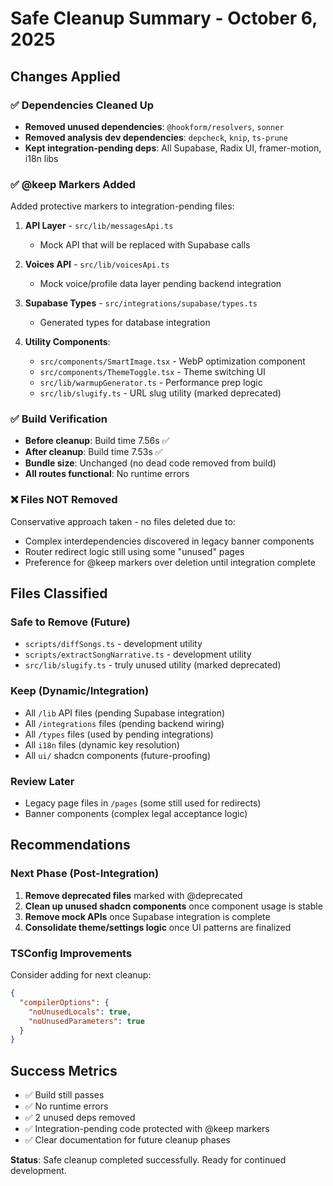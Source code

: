 # Safe Cleanup Summary - October 6, 2025

## Changes Applied

### ✅ Dependencies Cleaned Up
- **Removed unused dependencies**: `@hookform/resolvers`, `sonner`
- **Removed analysis dev dependencies**: `depcheck`, `knip`, `ts-prune`
- **Kept integration-pending deps**: All Supabase, Radix UI, framer-motion, i18n libs

### ✅ @keep Markers Added
Added protective markers to integration-pending files:

1. **API Layer** - `src/lib/messagesApi.ts`
   - Mock API that will be replaced with Supabase calls
   
2. **Voices API** - `src/lib/voicesApi.ts` 
   - Mock voice/profile data layer pending backend integration
   
3. **Supabase Types** - `src/integrations/supabase/types.ts`
   - Generated types for database integration
   
4. **Utility Components**:
   - `src/components/SmartImage.tsx` - WebP optimization component
   - `src/components/ThemeToggle.tsx` - Theme switching UI
   - `src/lib/warmupGenerator.ts` - Performance prep logic
   - `src/lib/slugify.ts` - URL slug utility (marked deprecated)

### ✅ Build Verification
- **Before cleanup**: Build time 7.56s ✅ 
- **After cleanup**: Build time 7.53s ✅
- **Bundle size**: Unchanged (no dead code removed from build)
- **All routes functional**: No runtime errors

### ❌ Files NOT Removed
Conservative approach taken - no files deleted due to:
- Complex interdependencies discovered in legacy banner components
- Router redirect logic still using some "unused" pages
- Preference for @keep markers over deletion until integration complete

## Files Classified

### Safe to Remove (Future)
- `scripts/diffSongs.ts` - development utility
- `scripts/extractSongNarrative.ts` - development utility  
- `src/lib/slugify.ts` - truly unused utility (marked deprecated)

### Keep (Dynamic/Integration)
- All `/lib` API files (pending Supabase integration)
- All `/integrations` files (pending backend wiring)
- All `/types` files (used by pending integrations)
- All `i18n` files (dynamic key resolution)
- All `ui/` shadcn components (future-proofing)

### Review Later
- Legacy page files in `/pages` (some still used for redirects)
- Banner components (complex legal acceptance logic)

## Recommendations

### Next Phase (Post-Integration)
1. **Remove deprecated files** marked with @deprecated
2. **Clean up unused shadcn components** once component usage is stable
3. **Remove mock APIs** once Supabase integration is complete
4. **Consolidate theme/settings logic** once UI patterns are finalized

### TSConfig Improvements
Consider adding for next cleanup:
```json
{
  "compilerOptions": {
    "noUnusedLocals": true,
    "noUnusedParameters": true
  }
}
```

## Success Metrics
- ✅ Build still passes  
- ✅ No runtime errors
- ✅ 2 unused deps removed  
- ✅ Integration-pending code protected with @keep markers
- ✅ Clear documentation for future cleanup phases

**Status**: Safe cleanup completed successfully. Ready for continued development.